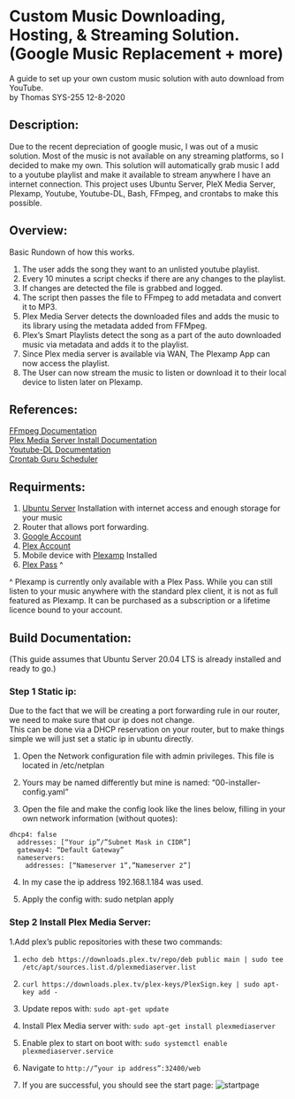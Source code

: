 # Custom Music Downloading, Hosting, & Streaming Solution. (Google Music Replacement + more)
A guide to set up your own custom music solution with auto download from YouTube.  
by Thomas SYS-255 12-8-2020



## Description: 
  Due to the recent depreciation of google music, I was out of a music solution. Most of the music is not available on any streaming platforms, so I decided to make my own. This solution will automatically grab music I add to a youtube playlist and make it available to stream anywhere I have an internet connection. This project uses Ubuntu Server, PleX Media Server, Plexamp, Youtube, Youtube-DL, Bash, FFmpeg, and crontabs to make this possible.
  
 ## Overview:
 
 Basic Rundown of how this works.  

1. The user adds the song they want to an unlisted youtube playlist.
2. Every 10 minutes a script checks if there are any changes to the playlist.
3. If changes are detected the file is grabbed and logged.
4. The script then passes the file to FFmpeg to add metadata and convert it to MP3.
5. Plex Media Server detects the downloaded files and adds the music to its library using the metadata added from FFMpeg.
6. Plex’s Smart Playlists detect the song as a part of the auto downloaded music via metadata and adds it to the playlist.
7. Since Plex media server is available via WAN, The Plexamp App can now access the playlist.
8. The User can now stream the music to listen or download it to their local device to listen later on Plexamp.


## References:  
[FFmpeg Documentation](https://ffmpeg.org/documentation.html)  
[Plex Media Server Install Documentation](https://support.plex.tv/articles/200288586-installation/)  
[Youtube-DL Documentation](https://github.com/ytdl-org/youtube-dl/blob/master/README.md#readme)  
[Crontab Guru Scheduler](https://crontab.guru/)  


## Requirments:
1. [Ubuntu Server](https://ubuntu.com/download/server) Installation with internet access and enough storage for your music    
2. Router that allows port forwarding.  
3. [Google Account](https://accounts.google.com/signup?hl=en)    
4. [Plex Account](https://www.plex.tv/sign-up/)    
5. Mobile device with [Plexamp](https://plexamp.com/) Installed    
6. [Plex Pass](https://www.plex.tv/plex-pass/) ^     

^ Plexamp is currently only available with a Plex Pass. While you can still listen to your music anywhere with the standard plex client, it is not as full featured as Plexamp. It can be purchased as a subscription or a lifetime licence bound to your account.


## Build Documentation: 
(This guide assumes that Ubuntu Server 20.04 LTS is already installed and ready to go.)  


### Step 1 Static ip: 
Due to the fact that we will be creating a port forwarding rule in our router, we need to make sure that our ip does not change.   
This can be done via a DHCP reservation on your router, but to make things simple we will just set a static ip in ubuntu directly.  

1. Open the Network configuration file with admin privileges. This file is located in /etc/netplan

2. Yours may be named differently but mine is named: “00-installer-config.yaml”

3. Open the file and make the config look like the lines below, filling in your own network information (without quotes):
```
dhcp4: false
  addresses: [“Your ip”/”Subnet Mask in CIDR”]
  gateway4: “Default Gateway”
  nameservers:
    addresses: [“Nameserver 1”,”Nameserver 2”]
```
4. In my case the ip address 192.168.1.184 was used.

5. Apply the config with: sudo netplan apply

### Step 2 Install Plex Media Server:  

1.Add plex’s public repositories with these two commands:  

  1. `echo deb https://downloads.plex.tv/repo/deb public main | sudo tee /etc/apt/sources.list.d/plexmediaserver.list`
  2. `curl https://downloads.plex.tv/plex-keys/PlexSign.key | sudo apt-key add -`  

2. Update repos with:  `sudo apt-get update`

3. Install Plex Media server with: `sudo apt-get install plexmediaserver`

4. Enable plex to start on boot with: `sudo systemctl enable plexmediaserver.service`

5. Navigate to `http://”your ip address”:32400/web`

6. If you are successful, you should see the start page:
![startpage](https://i.imgur.com/bCxbwN9.png)

